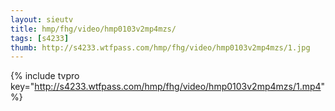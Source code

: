 ```yaml
--- 
layout: sieutv
title: hmp/fhg/video/hmp0103v2mp4mzs/
tags: [s4233]
thumb: http://s4233.wtfpass.com/hmp/fhg/video/hmp0103v2mp4mzs/1.jpg
---
```

{% include tvpro key="http://s4233.wtfpass.com/hmp/fhg/video/hmp0103v2mp4mzs/1.mp4" %} 
